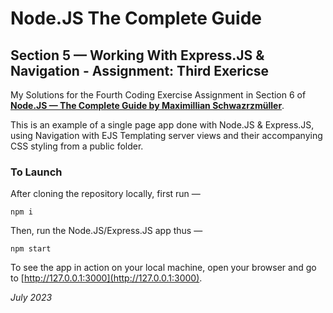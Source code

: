 # Node.JS The Complete Guide

## Section 5 — Working With Express.JS & Navigation - Assignment: Third Exericse

My Solutions for the Fourth Coding Exercise Assignment in Section 6 of **[Node.JS — The Complete Guide by Maximillian Schwazrzmüller](https://www.udemy.com/course/nodejs-the-complete-guide/)**.

This is an example of a single page app done with Node.JS & Express.JS, using Navigation with EJS Templating server views and their accompanying CSS styling from a public folder.

### To Launch

After cloning the repository locally, first run —

```
npm i
```

Then, run the Node.JS/Express.JS app thus —

```
npm start
```

To see the app in action on your local machine, open your browser and go to [http://127.0.0.1:3000](http://127.0.0.1:3000).

*July 2023*
